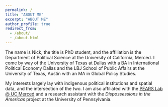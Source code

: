 ```yaml
---
permalink: /
title: "ABOUT ME"
excerpt: "ABOUT ME"
author_profile: true
redirect_from: 
  - /about/
  - /about.html
---
```


The name is Nick, the title is PhD student, and the affiliation is the Department of Political Science at the University of California, Merced. I come by way of the University of Texas at Dallas with a BA in International Political Economy Dallas and the LBJ School of Public Affairs at the University of Texas, Austin with an MA in Global Policy Studies.

My interests largely lay with indigenous political institutions and spatial data, and the intersection of the two. I am also affiliated with the [PEARS Lab @ UC Merced](https://sites.ucmerced.edu/pears/about) and a research assistant with the *Dispossessions in the Americas* project at the University of Pennsylvania.